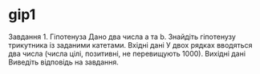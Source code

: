 # gip1
Завдання 1. Гіпотенуза
Дано два числа a та b. Знайдіть гіпотенузу трикутника із заданими катетами.
Вхідні дані
У двох рядках вводяться два числа (числа цілі, позитивні, не перевищують 1000).
Вихідні дані
Виведіть відповідь на завдання.
